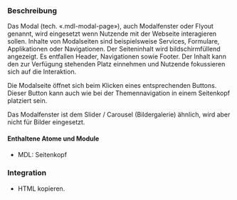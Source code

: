 ### Beschreibung
Das Modal (tech. «.mdl-modal-page»), auch Modalfenster oder Flyout genannt, wird eingesetzt wenn Nutzende mit der Webseite interagieren sollen. Inhalte von Modalseiten sind beispielsweise Services, Formulare, Applikationen oder Navigationen. Der Seiteninhalt wird bildschirmfüllend angezeigt. Es entfallen Header, Navigationen sowie Footer.  Der Inhalt kann den zur Verfügung stehenden Platz einnehmen und Nutzende fokussieren sich auf die Interaktion. 

Die Modalseite öffnet sich beim Klicken eines entsprechenden Buttons. Dieser Button kann auch wie bei der Themennavigation in einem Seitenkopf platziert sein.

Das Modalfenster ist dem Slider / Carousel (Bildergalerie) ähnlich, wird aber nicht für Bilder eingesetzt.

#### Enthaltene Atome und Module
* MDL: Seitenkopf

### Integration
* HTML kopieren.
